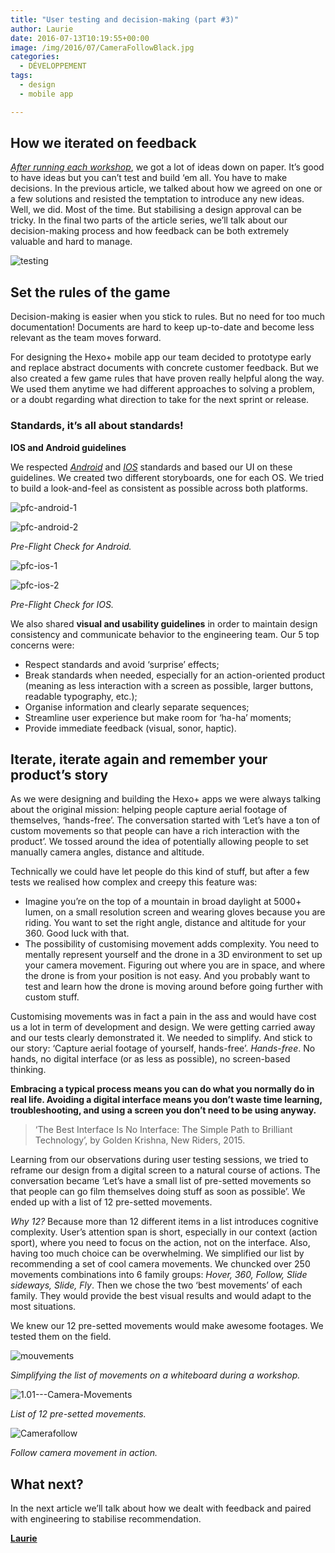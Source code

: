 ```yaml
---
title: "User testing and decision-making (part #3)"
author: Laurie
date: 2016-07-13T10:19:55+00:00
image: /img/2016/07/CameraFollowBlack.jpg
categories:
  - DÉVELOPPEMENT
tags:
  - design
  - mobile app

---
```

## How we iterated on feedback

_[After running each workshop](http://sogilis.com/blog/designing-hexo-mobile-app-design-sprints/)_, we got a lot of ideas down on paper. It’s good to have ideas but you can’t test and build ‘em all. You have to make decisions. In the previous article, we talked about how we agreed on one or a few solutions and resisted the temptation to introduce any new ideas. Well, we did. Most of the time. But stabilising a design approval can be tricky. In the final two parts of the article series, we’ll talk about our decision-making process and how feedback can be both extremely valuable and hard to manage.

 ![testing](/img/2016/07/testing.gif)

## Set the rules of the game

Decision-making is easier when you stick to rules. But no need for too much documentation! Documents are hard to keep up-to-date and become less relevant as the team moves forward.

For designing the Hexo+ mobile app our team decided to prototype early and replace abstract documents with concrete customer feedback. But we also created a few game rules that have proven really helpful along the way. We used them anytime we had different approaches to solving a problem, or a doubt regarding what direction to take for the next sprint or release.

### Standards, it’s all about standards!

**IOS and Android guidelines**

We respected _[Android](https://material.google.com/#)_ and _[IOS](https://developer.apple.com/ios/human-interface-guidelines/)_ standards and based our UI on these guidelines. We created two different storyboards, one for each OS. We tried to build a look-and-feel as consistent as possible across both platforms.

![pfc-android-1](/img/2016/07/pfc-android-1.jpg)

![pfc-android-2](/img/2016/07/pfc-android-2.jpg)

_Pre-Flight Check for Android._

![pfc-ios-1](/img/2016/07/pfc-ios-1.jpg)

![pfc-ios-2](/img/2016/07/pfc-ios-2.jpg)

_Pre-Flight Check for IOS._

We also shared **visual and usability guidelines** in order to maintain design consistency and communicate behavior to the engineering team. Our 5 top concerns were:

- Respect standards and avoid ‘surprise’ effects;
- Break standards when needed, especially for an action-oriented product (meaning as less interaction with a screen as possible, larger buttons, readable typography, etc.);
- Organise information and clearly separate sequences;
- Streamline user experience but make room for ‘ha-ha’ moments;
- Provide immediate feedback (visual, sonor, haptic). 

## Iterate, iterate again and remember your product’s story

As we were designing and building the Hexo+ apps we were always talking about the original mission: helping people capture aerial footage of themselves, ‘hands-free’. The conversation started with ‘Let’s have a ton of custom movements so that people can have a rich interaction with the product’. We tossed around the idea of potentially allowing people to set manually camera angles, distance and altitude.

Technically we could have let people do this kind of stuff, but after a few tests we realised how complex and creepy this feature was:

- Imagine you’re on the top of a mountain in broad daylight at 5000+ lumen, on a small resolution screen and wearing gloves because you are riding. You want to set the right angle, distance and altitude for your 360. Good luck with that.
- The possibility of customising movement adds complexity. You need to mentally represent yourself and the drone in a 3D environment to set up your camera movement. Figuring out where you are in space, and where the drone is from your position is not easy. And you probably want to test and learn how the drone is moving around before going further with custom stuff.

Customising movements was in fact a pain in the ass and would have cost us a lot in term of development and design. We were getting carried away and our tests clearly demonstrated it. We needed to simplify. And stick to our story: ‘Capture aerial footage of yourself, hands-free’. _Hands-free_. No hands, no digital interface (or as less as possible), no screen-based thinking.

**Embracing a typical process means you can do what you normally do in real life. Avoiding a digital interface means you don’t waste time learning, troubleshooting, and using a screen you don’t need to be using anyway.**

> ‘The Best Interface Is No Interface: The Simple Path to Brilliant Technology’, by Golden Krishna, New Riders, 2015.

Learning from our observations during user testing sessions, we tried to reframe our design from a digital screen to a natural course of actions. The conversation became ‘Let’s have a small list of pre-setted movements so that people can go film themselves doing stuff as soon as possible’. We ended up with a list of 12 pre-setted movements.

_Why 12?_ Because more than 12 different items in a list introduces cognitive complexity. User’s attention span is short, especially in our context (action sport), where you need to focus on the action, not on the interface. Also, having too much choice can be overwhelming. We simplified our list by recommending a set of cool camera movements. We chuncked over 250 movements combinations into 6 family groups: _Hover, 360, Follow, Slide sideways, Slide, Fly_. Then we chose the two ‘best movements’ of each family. They would provide the best visual results and would adapt to the most situations.

We knew our 12 pre-setted movements would make awesome footages. We tested them on the field.

![mouvements](/img/2016/07/mouvements.jpg)

_Simplifying the list of movements on a whiteboard during a workshop._

![1.01---Camera-Movements](/img/2016/07/1.01-Camera-Movements.png)

_List of 12 pre-setted movements._

![Camerafollow](/img/2016/07/Camerafollow.png)

_Follow camera movement in action._

## What next?

In the next article we’ll talk about how we dealt with feedback and paired with engineering to stabilise recommendation.

[**Laurie**][1]

[1]: https://twitter.com/lguetat

